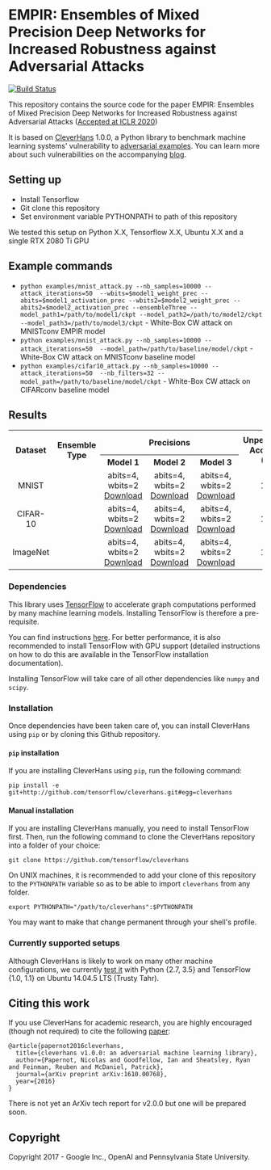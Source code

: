 # EMPIR: Ensembles of Mixed Precision Deep Networks for Increased Robustness against Adversarial Attacks
[![Build Status](https://travis-ci.org/tensorflow/cleverhans.svg?branch=master)](https://travis-ci.org/tensorflow/cleverhans)

This repository contains the source code for the paper EMPIR: Ensembles of Mixed Precision Deep Networks for Increased Robustness against Adversarial Attacks ([Accepted at ICLR 2020](https://openreview.net/forum?id=HJem3yHKwH))

It is based on [CleverHans](https://github.com/tensorflow/cleverhans) 1.0.0, a Python library to
benchmark machine learning systems' vulnerability to
[adversarial examples](http://karpathy.github.io/2015/03/30/breaking-convnets/).
You can learn more about such vulnerabilities on the accompanying [blog](http://cleverhans.io).

## Setting up
+ Install Tensorflow 
+ Git clone this repository
+ Set environment variable PYTHONPATH to path of this repository

We tested this setup on Python X.X, Tensorflow X.X, Ubuntu X.X and a single RTX 2080 Ti GPU 

## Example commands
+ `python examples/mnist_attack.py --nb_samples=10000 --attack_iterations=50 
--wbits=$model1_weight_prec --abits=$model1_activation_prec --wbits2=$model2_weight_prec --abits2=$model2_activation_prec --ensembleThree --model_path1=/path/to/model1/ckpt --model_path2=/path/to/model2/ckpt --model_path3=/path/to/model3/ckpt` - White-Box CW attack on MNISTconv EMPIR model
+ `python examples/mnist_attack.py --nb_samples=10000 --attack_iterations=50 
--model_path=/path/to/baseline/model/ckpt` - White-Box CW attack on MNISTconv baseline model
+ `python examples/cifar10_attack.py --nb_samples=10000 --attack_iterations=50 
--nb_filters=32 --model_path=/path/to/baseline/model/ckpt` - White-Box CW attack on CIFARconv baseline model

## Results
<table>
    <tr align="center">
        <th rowspan="2">Dataset</th>
        <th rowspan="2">Ensemble Type</th>
        <th colspan=3>Precisions</th>
        <th rowspan=2>Unperturbed Accuracy (%)</th>
        <th colspan=4>Adversarial Accuracy (%)</th>
    </tr>
    <tr align="center">
        <th>Model 1</th>
        <th>Model 2</th>
        <th>Model 3</th>
        <th>CW</th>
        <th>FGSM</th>
        <th>BIM</th>
        <th>PGD</th>
    </tr>
    <tr align="center">
       <td>MNIST</td>
       <td> </td>
       <td> abits=4, wbits=2 <a href="https://github.com/sancharisen/cleverhans_EMPIR">Download</a> </td>
       <td> abits=4, wbits=2 <a href="https://github.com/sancharisen/cleverhans_EMPIR">Download</a> </td>
       <td> abits=4, wbits=2 <a href="https://github.com/sancharisen/cleverhans_EMPIR">Download</a> </td>
       <td> 100 </td>
       <td> 100 </td>
       <td> 100 </td>
       <td> 100 </td>
       <td> 100 </td>
    </tr>
    <tr align="center">
       <td>CIFAR-10</td>
       <td> </td>
       <td> abits=4, wbits=2 <a href="https://github.com/sancharisen/cleverhans_EMPIR">Download</a></td>
       <td> abits=4, wbits=2 <a href="https://github.com/sancharisen/cleverhans_EMPIR">Download</a> </td>
       <td> abits=4, wbits=2 <a href="https://github.com/sancharisen/cleverhans_EMPIR">Download</a> </td>
       <td> 100 </td>
       <td> 100 </td>
       <td> 100 </td>
       <td> 100 </td>
       <td> 100 </td>
    </tr>
    <tr align="center">
       <td>ImageNet</td>
       <td> </td>
       <td> abits=4, wbits=2 <a href="https://github.com/sancharisen/cleverhans_EMPIR">Download</a></td>
       <td> abits=4, wbits=2 <a href="https://github.com/sancharisen/cleverhans_EMPIR">Download</a> </td>
       <td> abits=4, wbits=2 <a href="https://github.com/sancharisen/cleverhans_EMPIR">Download</a> </td>
       <td> 100 </td>
       <td> 100 </td>
       <td> 100 </td>
       <td> 100 </td>
       <td> 100 </td>
    </tr>
</table>

### Dependencies

This library uses [TensorFlow](https://www.tensorflow.org/) to accelerate graph
computations performed by many machine learning models.
Installing TensorFlow is therefore a pre-requisite.

You can find instructions
[here](https://www.tensorflow.org/install/).
For better performance, it is also recommended to install TensorFlow
with GPU support (detailed instructions on how to do this are available
in the TensorFlow installation documentation).

Installing TensorFlow will
take care of all other dependencies like `numpy` and `scipy`.

### Installation

Once dependencies have been taken care of, you can install CleverHans using
`pip` or by cloning this Github repository.

#### `pip` installation

If you are installing CleverHans using `pip`, run the following command:

```
pip install -e git+http://github.com/tensorflow/cleverhans.git#egg=cleverhans
```

#### Manual installation

If you are installing CleverHans manually, you need to install TensorFlow
first. Then, run the following command to clone the CleverHans repository
into a folder of your choice:

```
git clone https://github.com/tensorflow/cleverhans
```

On UNIX machines, it is recommended to add your clone of this repository to the
`PYTHONPATH` variable so as to be able to import `cleverhans` from any folder.

```
export PYTHONPATH="/path/to/cleverhans":$PYTHONPATH
```

You may want to make that change permanent through your shell's profile.

### Currently supported setups

Although CleverHans is likely to work on many other machine configurations, we
currently [test it](https://travis-ci.org/tensorflow/cleverhans) with Python
{2.7, 3.5} and TensorFlow {1.0, 1.1} on Ubuntu 14.04.5 LTS (Trusty Tahr).

## Citing this work

If you use CleverHans for academic research, you are highly encouraged
(though not required) to cite the following [paper](https://arxiv.org/abs/1610.00768):

```
@article{papernot2016cleverhans,
  title={cleverhans v1.0.0: an adversarial machine learning library},
  author={Papernot, Nicolas and Goodfellow, Ian and Sheatsley, Ryan and Feinman, Reuben and McDaniel, Patrick},
  journal={arXiv preprint arXiv:1610.00768},
  year={2016}
}
```
There is not yet an ArXiv tech report for v2.0.0 but one will be prepared soon.

## Copyright

Copyright 2017 - Google Inc., OpenAI and Pennsylvania State University.
